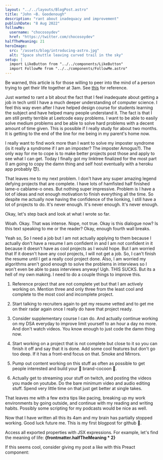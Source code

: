 ```yaml
---
layout: "../../layouts/BlogPost.astro"
title: "John ~B. Goodenough"
description: "rant about inadequacy and improvement"
publishDate: "8 Aug 2022"
followMe:
  username: "chocosoydev"
  href: "https://twitter.com/chocosoydev"
halfTheMeaning: 21
heroImage:
  src: "/assets/blog/introducing-astro.jpg"
  alt: "Space shuttle leaving curved trail in the sky"
setup: |
  import LikeButton from "../../components/LikeButton"
  import FollowMe from "../../components/FollowMe.astro"
---
```




Be warned, this article is for those willing to peer into the mind of a person trying to get their life together at 3am. See [this](https://www.youtube.com/watch?v=3oabHBtt5ic) for reference.

Just wanted to rant a bit about the fact that I feel inadequate about getting a job in tech until I have a much deeper understanding of computer science. I feel this way even after I have helped design course for students learning the subject and have helped many people understand it. The fact is that I am still pretty terrible at Leetcode easy problems. I want to be able to easily solve medium problems and be able to solve hard problems with a decent amount of time given. This is possible if I really study for about two months. It is getting to the end of the line for me being in my parent's home now. 

I really want to find work more than I want to solve my imposter syndrome (is it really a syndrome if I am an imposter? The imposter Amogus?). The only way for me to cope is to make better projects post those and apply to see what I can get. Today I finally got my linktree finalized for the most part (I am going to copy the damn thing and self host eventually with a heroku app probably 😈). 

That leaves me to my next problem. I don't have any super amazing legend defying projects that are complete. I have lots of hamfisted half finished lame-o cablame-o ones. But nothing super impressive. Problem is I have a lot of ideas and not enough motivation to finish everything all the time. So despite me actually now having the confidence of the lionking, I still have a lot of projects to do. It's never enough. It's never enough. It's never enough.

Okay, let's step back and look at what I wrote so far. 


Woah. Okay. That was intense. Nope, not true. Okay is this dialogue now? Is this text speaking to me or the reader? Okay, enough fourth wall breaks. 

Yeah so, So I need a job but I am not actually applying to them because I actually don't have a resume I am confident in and I am not confident in it because it doesn't have as cool projects as I would hope. But I am worried that If it doesn't have any cool projects, I will not get a job. So, I can't finish the resume until I get a really cool project done. Also, I am worried my algorithms aren't good enough to solve the problems in interviews so I won't even be able to pass interviews anyway! Ugh. THIS SUCKS. But its a hell of my own making. I need to do a couple things to improve this. 

1. Reference project that are not complete yet but that I am actively working on. Mention three and only three from the least cool and complete to the most cool and incomplete project.

1. Start talking to recruiters again to get my resume vetted and to get me on their radar again once I really do have that project ready.

1. Consider supplementary course I can do. And actually continue working on my DSA everyday to improve limit yourself to an hour a day no more. And don't watch videos. You know enough to just code the damn thing now.

1. Start working on a project that is not complete but close to it so you can finish it off and say that it is done. Add some cool features but don't go too deep. If it has a front-end focus on that. Smoke and Mirrors.

1. Pump out content working on this stuff as often as possible to get people interested and build your 🌈 brand-cocoon 🌈. 

1. Actually get to streaming your stuff on twitch, and posting the videos you made on youtube. Do the bare minimum video and audio editing stuff. Spend very little time on that just get better at single takes. 

That leaves me with a few extra tips like pacing, breaking up my work environments by going outside, and continue with my reading and writing habits. Possibly some scripting for my podcasts would be nice as well. 

Now that I have written all this its 4am and my brain has partially stopped working. Good luck future me. This is my first blogpost for github 🥴.

<FollowMe username={frontmatter.followMe.username} href={frontmatter.followMe.href} />

Access all exported properties with JSX expressions. For example, let's find the meaning of life: **{frontmatter.halfTheMeaning * 2}**

If this seems cool, consider giving my post a like with this Preact component: <LikeButton pageUrl={frontmatter.url} client:load />